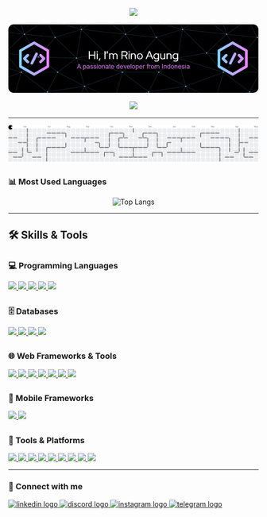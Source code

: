 <!-- <h1 align="center">Hi 👋, I'm Rino Agung</h1>
<h3 align="center">A passionate developer from Indonesia</h3> -->
<p align="center">
  <img src="https://media.giphy.com/media/qgQUggAC3Pfv687qPC/giphy.gif" width="500"/>
</p>

![Rino Agung](images/github-header-image.png)

<!-- -   🔭 I’m currently working on **[Nama Proyek atau Fokus Saat Ini]**

-   🌱 I’m currently learning **[Teknologi/Bahasa yang Sedang Dipelajari]**

-   💬 Ask me about **[Topik yang Kamu Kuasai]**

-   📫 How to reach me **[Email atau Link Sosial Media]**

-   ⚡ Fun fact **[Fakta Menarik tentang Kamu]** -->

<p align="center">
  <img src="https://readme-typing-svg.herokuapp.com?font=Fira+Code&size=24&pause=1000&center=true&vCenter=true&width=435&lines=Hi+there!;I'm+a+Web+%26+Mobile+Developer;Welcome+to+my+GitHub+profile!" />
</p>

---

<picture>
  <source media="(prefers-color-scheme: dark)" srcset="https://raw.githubusercontent.com/rinoagung/rinoagung/output/pacman-contribution-graph-dark.svg">
  <source media="(prefers-color-scheme: light)" srcset="https://raw.githubusercontent.com/rinoagung/rinoagung/output/pacman-contribution-graph.svg">
  <img alt="pacman contribution graph" src="https://raw.githubusercontent.com/rinoagung/rinoagung/output/pacman-contribution-graph.svg">
</picture>

### 📊 Most Used Languages

<p align="center">
  <img src="https://github-readme-stats.vercel.app/api/top-langs/?username=rinoagung&layout=compact&langs_count=6&theme=radical" alt="Top Langs" />
</p>

<!-- ### 📈 GitHub Stats

<p align="center">
  <img src="https://github-readme-stats.vercel.app/api?username=rinoagung&show_icons=true&theme=radical" />
</p>

 -->

---

## 🛠️ Skills & Tools

##

### 💻 Programming Languages

<p>
  <a href="https://www.php.net/docs.php" target="_blank">
    <img src="https://img.shields.io/badge/PHP-777BB4?style=for-the-badge&logo=php&logoColor=white" />
  </a>
  <a href="https://developer.mozilla.org/en-US/docs/Web/JavaScript" target="_blank">
    <img src="https://img.shields.io/badge/JavaScript-F7DF1E?style=for-the-badge&logo=javascript&logoColor=black" />
  </a>
  <a href="https://dart.dev/guides" target="_blank">
    <img src="https://img.shields.io/badge/Dart-0175C2?style=for-the-badge&logo=dart&logoColor=white" />
  </a>
  <a href="https://developer.mozilla.org/en-US/docs/Web/HTML" target="_blank">
    <img src="https://img.shields.io/badge/HTML5-E34F26?style=for-the-badge&logo=html5&logoColor=white" />
  </a>
  <a href="https://developer.mozilla.org/en-US/docs/Web/CSS" target="_blank">
    <img src="https://img.shields.io/badge/CSS3-1572B6?style=for-the-badge&logo=css3&logoColor=white" />
  </a>
</p>

##

### 🗄️ Databases

<p>
  <a href="https://dev.mysql.com/doc/" target="_blank">
    <img src="https://img.shields.io/badge/MySQL-4479A1?style=for-the-badge&logo=mysql&logoColor=white" />
  </a>
  <a href="https://www.postgresql.org/docs/" target="_blank">
    <img src="https://img.shields.io/badge/PostgreSQL-336791?style=for-the-badge&logo=postgresql&logoColor=white" />
  </a>
  <a href="https://www.mongodb.com/docs/" target="_blank">
    <img src="https://img.shields.io/badge/MongoDB-47A248?style=for-the-badge&logo=mongodb&logoColor=white" />
  </a>
  <a href="https://learn.microsoft.com/en-us/sql/sql-server/" target="_blank">
    <img src="https://img.shields.io/badge/SQL_Server-CC2927?style=for-the-badge&logo=microsoft-sql-server&logoColor=white" />
  </a>
</p>

##

### 🌐 Web Frameworks & Tools

<p>
  <a href="https://codeigniter.com/user_guide/" target="_blank">
    <img src="https://img.shields.io/badge/CodeIgniter-EF4223?style=for-the-badge&logo=codeigniter&logoColor=white" />
  </a>
  <a href="https://laravel.com/docs" target="_blank">
    <img src="https://img.shields.io/badge/Laravel-F9322C?style=for-the-badge&logo=laravel&logoColor=white" />
  </a>
  <a href="https://nextjs.org/docs" target="_blank">
    <img src="https://img.shields.io/badge/Next.js-000000?style=for-the-badge&logo=next.js&logoColor=white" />
  </a>
  <a href="https://reactjs.org/docs/getting-started.html" target="_blank">
    <img src="https://img.shields.io/badge/React-61DAFB?style=for-the-badge&logo=react&logoColor=black" />
  </a>
  <a href="https://getbootstrap.com/docs/" target="_blank">
    <img src="https://img.shields.io/badge/Bootstrap-7952B3?style=for-the-badge&logo=bootstrap&logoColor=white" />
  </a>
  <a href="https://developer.mozilla.org/en-US/docs/Web/Guide/AJAX" target="_blank">
    <img src="https://img.shields.io/badge/AJAX-25A162?style=for-the-badge&logo=code&logoColor=white" />
  </a>
  <a href="https://api.jquery.com/" target="_blank">
    <img src="https://img.shields.io/badge/jQuery-0769AD?style=for-the-badge&logo=jquery&logoColor=white" />
  </a>
</p>

##

### 📱 Mobile Frameworks

<p>
  <a href="https://flutter.dev/docs" target="_blank">
    <img src="https://img.shields.io/badge/Flutter-02569B?style=for-the-badge&logo=flutter&logoColor=white" />
  </a>
  <a href="https://reactnative.dev/docs/getting-started" target="_blank">
    <img src="https://img.shields.io/badge/React_Native-20232A?style=for-the-badge&logo=react&logoColor=61DAFB" />
  </a>
</p>

##

### 🧰 Tools & Platforms

<p align="left">
  <a href="https://git-scm.com/" target="_blank">
    <img src="https://img.shields.io/badge/Git-F05032?style=for-the-badge&logo=git&logoColor=white" />
  </a>
  <a href="https://docs.github.com/" target="_blank">
    <img src="https://img.shields.io/badge/GitHub-181717?style=for-the-badge&logo=github&logoColor=white" />
  </a>
  <a href="https://docs.gitlab.com/" target="_blank">
    <img src="https://img.shields.io/badge/GitLab-FC6D26?style=for-the-badge&logo=gitlab&logoColor=white" />
  </a>
  <a href="https://www.linux.org/docs/" target="_blank">
    <img src="https://img.shields.io/badge/Linux-FCC624?style=for-the-badge&logo=linux&logoColor=black" />
  </a>
  <a href="https://docs.aws.amazon.com/" target="_blank">
    <img src="https://img.shields.io/badge/AWS-232F3E?style=for-the-badge&logo=amazon-aws&logoColor=white" />
  </a>
  <a href="https://docs.docker.com/" target="_blank">
    <img src="https://img.shields.io/badge/Docker-2496ED?style=for-the-badge&logo=docker&logoColor=white" />
  </a>
  <a href="https://kubernetes.io/docs/" target="_blank">
    <img src="https://img.shields.io/badge/Kubernetes-326CE5?style=for-the-badge&logo=kubernetes&logoColor=white" />
  </a>
  <a href="https://nodejs.org/en/docs" target="_blank">
    <img src="https://img.shields.io/badge/Node.js-339933?style=for-the-badge&logo=nodedotjs&logoColor=white" />
  </a>
  <a href="https://www.jenkins.io/doc/" target="_blank">
    <img src="https://img.shields.io/badge/Jenkins-D24939?style=for-the-badge&logo=jenkins&logoColor=white" />
  </a>
</p>

---

### 🔗 Connect with me

<div align="left">
  <a href="https://linkedin.com/in/rinoagung" target="_blank">
    <img src="https://raw.githubusercontent.com/maurodesouza/profile-readme-generator/master/src/assets/icons/social/linkedin/default.svg" width="52" height="40" alt="linkedin logo" />
  </a>
  <a href="https://discord.com/users/rinoagung" target="_blank">
    <img src="https://raw.githubusercontent.com/maurodesouza/profile-readme-generator/master/src/assets/icons/social/discord/default.svg" width="52" height="40" alt="discord logo" />
  </a>
  <a href="https://instagram.com/rinoagung_" target="_blank">
    <img src="https://raw.githubusercontent.com/maurodesouza/profile-readme-generator/master/src/assets/icons/social/instagram/default.svg" width="52" height="40" alt="instagram logo" />
  </a>
  <a href="https://t.me/rino_a" target="_blank">
    <img src="https://raw.githubusercontent.com/maurodesouza/profile-readme-generator/master/src/assets/icons/social/telegram/default.svg" width="52" height="40" alt="telegram logo" />
  </a>
</div>
